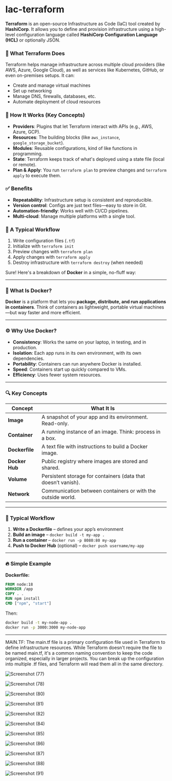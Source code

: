 # Iac-terraform

**Terraform** is an open-source Infrastructure as Code (IaC) tool created by **HashiCorp**. It allows you to define and provision infrastructure using a high-level configuration language called **HashiCorp Configuration Language (HCL)** or optionally JSON.

### 🔧 What Terraform Does
Terraform helps manage infrastructure across multiple cloud providers (like AWS, Azure, Google Cloud), as well as services like Kubernetes, GitHub, or even on-premises setups. It can:
- Create and manage virtual machines
- Set up networking
- Manage DNS, firewalls, databases, etc.
- Automate deployment of cloud resources

### 🧱 How It Works (Key Concepts)
- **Providers**: Plugins that let Terraform interact with APIs (e.g., AWS, Azure, GCP).
- **Resources**: The building blocks (like `aws_instance`, `google_storage_bucket`).
- **Modules**: Reusable configurations, kind of like functions in programming.
- **State**: Terraform keeps track of what's deployed using a state file (local or remote).
- **Plan & Apply**: You run `terraform plan` to preview changes and `terraform apply` to execute them.

### ✅ Benefits
- **Repeatability**: Infrastructure setup is consistent and reproducible.
- **Version control**: Configs are just text files—easy to store in Git.
- **Automation-friendly**: Works well with CI/CD pipelines.
- **Multi-cloud**: Manage multiple platforms with a single tool.

### 🔁 A Typical Workflow
1. Write configuration files (`.tf`)
2. Initialize with `terraform init`
3. Preview changes with `terraform plan`
4. Apply changes with `terraform apply`
5. Destroy infrastructure with `terraform destroy` (when needed)



Sure! Here's a breakdown of **Docker** in a simple, no-fluff way:

---

### 🐳 What Is Docker?

**Docker** is a platform that lets you **package, distribute, and run applications in containers**. Think of containers as lightweight, portable virtual machines—but way faster and more efficient.

---

### ⚙️ Why Use Docker?

- **Consistency**: Works the same on your laptop, in testing, and in production.
- **Isolation**: Each app runs in its own environment, with its own dependencies.
- **Portability**: Containers can run anywhere Docker is installed.
- **Speed**: Containers start up quickly compared to VMs.
- **Efficiency**: Uses fewer system resources.

---

### 🔍 Key Concepts

| Concept        | What It Is                                                  |
|----------------|-------------------------------------------------------------|
| **Image**      | A snapshot of your app and its environment. Read-only.      |
| **Container**  | A running instance of an image. Think: process in a box.    |
| **Dockerfile** | A text file with instructions to build a Docker image.      |
| **Docker Hub** | Public registry where images are stored and shared.         |
| **Volume**     | Persistent storage for containers (data that doesn’t vanish).|
| **Network**    | Communication between containers or with the outside world. |

---

### 🧱 Typical Workflow

1. **Write a Dockerfile** – defines your app’s environment
2. **Build an image** – `docker build -t my-app .`
3. **Run a container** – `docker run -p 8080:80 my-app`
4. **Push to Docker Hub** (optional) – `docker push username/my-app`

---

### 🔥 Simple Example

**Dockerfile:**
```Dockerfile
FROM node:18
WORKDIR /app
COPY . .
RUN npm install
CMD ["npm", "start"]
```

Then:
```bash
docker build -t my-node-app .
docker run -p 3000:3000 my-node-app
```

---


MAIN.TF: The main.tf file is a primary configuration file used in Terraform to define infrastructure resources. While Terraform doesn't require the file to be named main.tf, it's a common naming convention to keep the code organized, especially in larger projects. You can break up the configuration into multiple .tf files, and Terraform will read them all in the same directory.


![Screenshot (77)](https://github.com/user-attachments/assets/ed59b2f6-7e53-493b-95f9-602e8a0bc801)


![Screenshot (78)](https://github.com/user-attachments/assets/57887c48-b1af-4f1c-80d3-817b4ca88429)



![Screenshot (80)](https://github.com/user-attachments/assets/995eca6e-e0ab-48e0-828d-f4d4b555c7c1)

![Screenshot (81)](https://github.com/user-attachments/assets/df65af37-01ce-43ea-9c80-b3e95051f99a)


![Screenshot (82)](https://github.com/user-attachments/assets/0db4ab48-7f0b-45e6-bcb5-0fca9cc5fb44)


![Screenshot (84)](https://github.com/user-attachments/assets/ae2d49f3-6d74-41af-beef-d0f05c5844f1)

![Screenshot (85)](https://github.com/user-attachments/assets/2f21dc89-e823-4f3b-8013-d3a7ab68bb42)



![Screenshot (86)](https://github.com/user-attachments/assets/a3dd3c66-23f3-40cd-8339-2eab1a3d27e3)

![Screenshot (87)](https://github.com/user-attachments/assets/d4bb67ac-9136-43f0-a7a9-0c618dec9f6b)


![Screenshot (88)](https://github.com/user-attachments/assets/664c840e-1ca8-4b7f-bde0-a6d076960e9e)


![Screenshot (91)](https://github.com/user-attachments/assets/21ae59bf-ffc6-46da-9dac-cdf07c0b8978)
